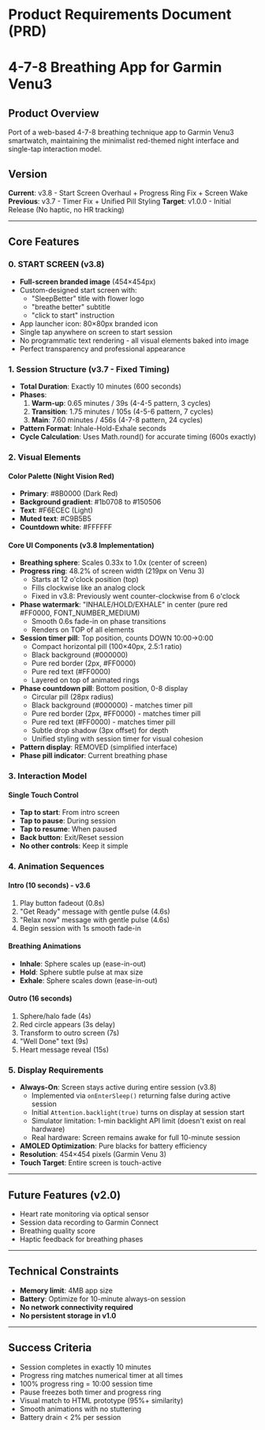 # Product Requirements Document (PRD)
# 4-7-8 Breathing App for Garmin Venu3

## Product Overview
Port of a web-based 4-7-8 breathing technique app to Garmin Venu3 smartwatch, maintaining the minimalist red-themed night interface and single-tap interaction model.

## Version
**Current**: v3.8 - Start Screen Overhaul + Progress Ring Fix + Screen Wake
**Previous**: v3.7 - Timer Fix + Unified Pill Styling
**Target**: v1.0.0 - Initial Release (No haptic, no HR tracking)

---

## Core Features

### 0. START SCREEN (v3.8)
- **Full-screen branded image** (454×454px)
- Custom-designed start screen with:
  - "SleepBetter" title with flower logo
  - "breathe better" subtitle
  - "click to start" instruction
- App launcher icon: 80×80px branded icon
- Single tap anywhere on screen to start session
- No programmatic text rendering - all visual elements baked into image
- Perfect transparency and professional appearance

### 1. Session Structure (v3.7 - Fixed Timing)
- **Total Duration**: Exactly 10 minutes (600 seconds)
- **Phases**:
  1. **Warm-up**: 0.65 minutes / 39s (4-4-5 pattern, 3 cycles)
  2. **Transition**: 1.75 minutes / 105s (4-5-6 pattern, 7 cycles)
  3. **Main**: 7.60 minutes / 456s (4-7-8 pattern, 24 cycles)
- **Pattern Format**: Inhale-Hold-Exhale seconds
- **Cycle Calculation**: Uses Math.round() for accurate timing (600s exactly)

### 2. Visual Elements

#### Color Palette (Night Vision Red)
- **Primary**: #8B0000 (Dark Red)
- **Background gradient**: #1b0708 to #150506
- **Text**: #F6ECEC (Light)
- **Muted text**: #C9B5B5
- **Countdown white**: #FFFFFF

#### Core UI Components (v3.8 Implementation)
- **Breathing sphere**: Scales 0.33x to 1.0x (center of screen)
- **Progress ring**: 48.2% of screen width (219px on Venu 3)
  - Starts at 12 o'clock position (top)
  - Fills clockwise like an analog clock
  - Fixed in v3.8: Previously went counter-clockwise from 6 o'clock
- **Phase watermark**: "INHALE/HOLD/EXHALE" in center (pure red #FF0000, FONT_NUMBER_MEDIUM)
  - Smooth 0.6s fade-in on phase transitions
  - Renders on TOP of all elements
- **Session timer pill**: Top position, counts DOWN 10:00→0:00
  - Compact horizontal pill (100×40px, 2.5:1 ratio)
  - Black background (#000000)
  - Pure red border (2px, #FF0000)
  - Pure red text (#FF0000)
  - Layered on top of animated rings
- **Phase countdown pill**: Bottom position, 0-8 display
  - Circular pill (28px radius)
  - Black background (#000000) - matches timer pill
  - Pure red border (2px, #FF0000) - matches timer pill
  - Pure red text (#FF0000) - matches timer pill
  - Subtle drop shadow (3px offset) for depth
  - Unified styling with session timer for visual cohesion
- **Pattern display**: REMOVED (simplified interface)
- **Phase pill indicator**: Current breathing phase

### 3. Interaction Model

#### Single Touch Control
- **Tap to start**: From intro screen
- **Tap to pause**: During session
- **Tap to resume**: When paused
- **Back button**: Exit/Reset session
- **No other controls**: Keep it simple

### 4. Animation Sequences

#### Intro (10 seconds) - v3.6
1. Play button fadeout (0.8s)
2. "Get Ready" message with gentle pulse (4.6s)
3. "Relax now" message with gentle pulse (4.6s)
4. Begin session with 1s smooth fade-in

#### Breathing Animations
- **Inhale**: Sphere scales up (ease-in-out)
- **Hold**: Sphere subtle pulse at max size
- **Exhale**: Sphere scales down (ease-in-out)

#### Outro (16 seconds)
1. Sphere/halo fade (4s)
2. Red circle appears (3s delay)
3. Transform to outro screen (7s)
4. "Well Done" text (9s)
5. Heart message reveal (15s)

### 5. Display Requirements
- **Always-On**: Screen stays active during entire session (v3.8)
  - Implemented via `onEnterSleep()` returning false during active session
  - Initial `Attention.backlight(true)` turns on display at session start
  - Simulator limitation: 1-min backlight API limit (doesn't exist on real hardware)
  - Real hardware: Screen remains awake for full 10-minute session
- **AMOLED Optimization**: Pure blacks for battery efficiency
- **Resolution**: 454×454 pixels (Garmin Venu 3)
- **Touch Target**: Entire screen is touch-active

---

## Future Features (v2.0)
- Heart rate monitoring via optical sensor
- Session data recording to Garmin Connect
- Breathing quality score
- Haptic feedback for breathing phases

---

## Technical Constraints
- **Memory limit**: 4MB app size
- **Battery**: Optimize for 10-minute always-on session
- **No network connectivity required**
- **No persistent storage in v1.0**

---

## Success Criteria
- Session completes in exactly 10 minutes
- Progress ring matches numerical timer at all times
- 100% progress ring = 10:00 session time
- Pause freezes both timer and progress ring
- Visual match to HTML prototype (95%+ similarity)
- Smooth animations with no stuttering
- Battery drain < 2% per session
